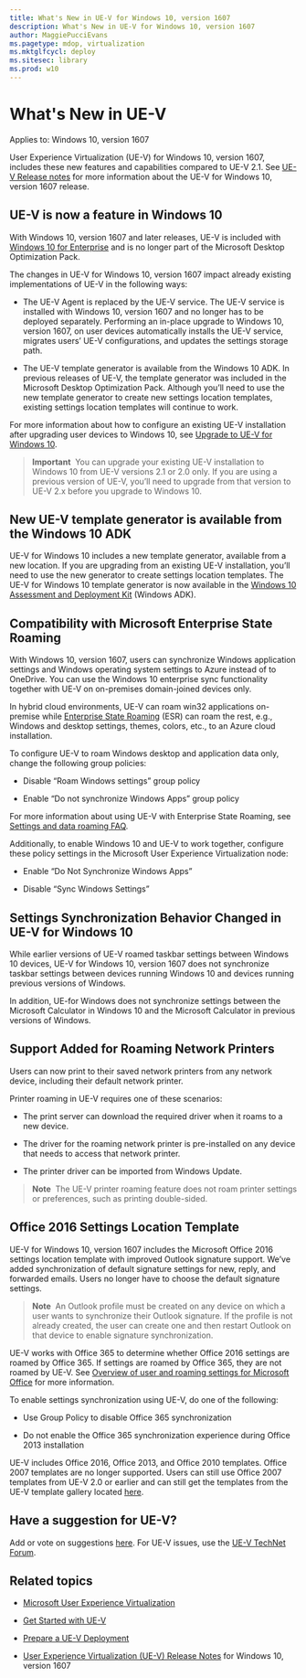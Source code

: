 ```yaml
---
title: What's New in UE-V for Windows 10, version 1607
description: What's New in UE-V for Windows 10, version 1607
author: MaggiePucciEvans
ms.pagetype: mdop, virtualization
ms.mktglfcycl: deploy
ms.sitesec: library
ms.prod: w10
---
```


# What's New in UE-V 

Applies to: Windows 10, version 1607

User Experience Virtualization (UE-V) for Windows 10, version 1607, includes these new features and capabilities compared to UE-V 2.1. See [UE-V Release notes](uev-release-notes-1607.md) for more information about the UE-V for Windows 10, version 1607 release.

## UE-V is now a feature in Windows 10

With Windows 10, version 1607 and later releases, UE-V is included with [Windows 10 for Enterprise](https://www.microsoft.com/en-us/WindowsForBusiness/windows-for-enterprise) and is no longer part of the Microsoft Desktop Optimization Pack. 

The changes in UE-V for Windows 10, version 1607 impact already existing implementations of UE-V in the following ways:

- The UE-V Agent is replaced by the UE-V service. The UE-V service is installed with Windows 10, version 1607 and no longer has to be deployed separately. Performing an in-place upgrade to Windows 10, version 1607, on user devices automatically installs the UE-V service, migrates users’ UE-V configurations, and updates the settings storage path.

- The UE-V template generator is available from the Windows 10 ADK. In previous releases of UE-V, the template generator was included in the Microsoft Desktop Optimization Pack. Although you’ll need to use the new template generator to create new settings location templates, existing settings location templates will continue to work. 

For more information about how to configure an existing UE-V installation after upgrading user devices to Windows 10, see [Upgrade to UE-V for Windows 10](uev-upgrade-uev-from-previous-releases.md).

> **Important**&nbsp;&nbsp;You can upgrade your existing UE-V installation to Windows 10 from UE-V versions 2.1 or 2.0 only. If you are using a previous version of UE-V, you’ll need to upgrade from that version to UE-V 2.x before you upgrade to Windows 10.

## New UE-V template generator is available from the Windows 10 ADK

UE-V for Windows 10 includes a new template generator, available from a new location. If you are upgrading from an existing UE-V installation, you’ll need to use the new generator to create settings location templates. The UE-V for Windows 10 template generator is now available in the [Windows 10 Assessment and Deployment Kit](https://developer.microsoft.com/en-us/windows/hardware/windows-assessment-deployment-kit) (Windows ADK).

## Compatibility with Microsoft Enterprise State Roaming

With Windows 10, version 1607, users can synchronize Windows application settings and Windows operating system settings to Azure instead of to OneDrive. You can use the Windows 10 enterprise sync functionality together with UE-V on on-premises domain-joined devices only.

In hybrid cloud environments, UE-V can roam win32 applications on-premise while [Enterprise State Roaming](https://azure.microsoft.com/documentation/articles/active-directory-windows-enterprise-state-roaming-overview/) (ESR) can roam the rest, e.g., Windows and desktop settings, themes, colors, etc., to an Azure cloud installation.

To configure UE-V to roam Windows desktop and application data only, change the following group policies:

-   Disable “Roam Windows settings” group policy

-   Enable “Do not synchronize Windows Apps” group policy

For more information about using UE-V with Enterprise State Roaming, see [Settings and data roaming FAQ](https://azure.microsoft.com/documentation/articles/active-directory-windows-enterprise-state-roaming-faqs/#what-are-the-options-for-roaming-settings-for-existing-windows-desktop-applications).

Additionally, to enable Windows 10 and UE-V to work together, configure these policy settings in the Microsoft User Experience Virtualization node:

-   Enable “Do Not Synchronize Windows Apps”

-   Disable “Sync Windows Settings”

## Settings Synchronization Behavior Changed in UE-V for Windows 10

While earlier versions of UE-V roamed taskbar settings between Windows 10 devices, UE-V for Windows 10, version 1607 does not synchronize taskbar settings between devices running Windows 10 and devices running previous versions of Windows.

In addition, UE-for Windows does not synchronize settings between the Microsoft Calculator in Windows 10 and the Microsoft Calculator in previous versions of Windows.

## Support Added for Roaming Network Printers

Users can now print to their saved network printers from any network device, including their default network printer.

Printer roaming in UE-V requires one of these scenarios:

-   The print server can download the required driver when it roams to a new device.

-   The driver for the roaming network printer is pre-installed on any device that needs to access that network printer.

-   The printer driver can be imported from Windows Update.

> **Note**&nbsp;&nbsp;The UE-V printer roaming feature does not roam printer settings or preferences, such as printing double-sided.

## Office 2016 Settings Location Template

UE-V for Windows 10, version 1607 includes the Microsoft Office 2016 settings location template with improved Outlook signature support. We’ve added synchronization of default signature settings for new, reply, and forwarded emails. Users no longer have to choose the default signature settings.

> **Note**&nbsp;&nbsp;An Outlook profile must be created on any device on which a user wants to synchronize their Outlook signature. If the profile is not already created, the user can create one and then restart Outlook on that device to enable signature synchronization.

UE-V works with Office 365 to determine whether Office 2016 settings are roamed by Office 365. If settings are roamed by Office 365, they are not roamed by UE-V. See [Overview of user and roaming settings for Microsoft Office](https://technet.microsoft.com/library/jj733593.aspx) for more information.

To enable settings synchronization using UE-V, do one of the following:

-   Use Group Policy to disable Office 365 synchronization

-   Do not enable the Office 365 synchronization experience during Office 2013 installation

UE-V includes Office 2016, Office 2013, and Office 2010 templates. Office 2007 templates are no longer supported. Users can still use Office 2007 templates from UE-V 2.0 or earlier and can still get the templates from the UE-V template gallery located [here](http://go.microsoft.com/fwlink/p/?LinkID=246589).

## Have a suggestion for UE-V?

Add or vote on suggestions [here](http://uev.uservoice.com/forums/280428-microsoft-user-experience-virtualization). For UE-V issues, use the [UE-V TechNet Forum](https://social.technet.microsoft.com/Forums/en-us/home?forum=mdopuev&filter=alltypes&sort=lastpostdesc).

## Related topics

- [Microsoft User Experience Virtualization](uev-for-windows.md)

- [Get Started with UE-V](uev-getting-started.md)

- [Prepare a UE-V Deployment](uev-prepare-for-deployment.md)

- [User Experience Virtualization (UE-V) Release Notes](uev-release-notes-1607.md) for Windows 10, version 1607
